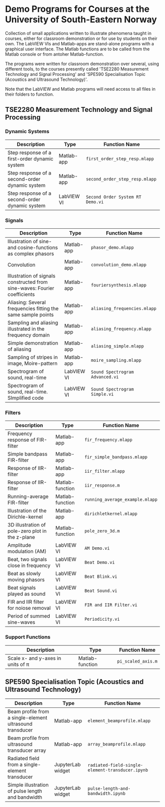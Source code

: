 # Demo Programs for Courses at the University of South-Eastern Norway

Collection of small applications written to illustrate phenomena taught in courses, either for classroom demonstration or for use by students on their own. The LabVIEW VIs and Matlab-apps are stand-alone programs with a graphical user interface.
The Matlab functions are to be  called from the Matlab console or from antoher Matlab-function.

The programs were written for classroom demonstration over several, using different tools, to the courses presently called  'TSE2280 Measurement Technology and Signal Processing' and 'SPE590 Specialisation Topic (Acoustics and Ultrasound Technology)'.

Note that the LabVIEW and Matlab programs will need access to all files in their folders to function.

## TSE2280 Measurement Technology and Signal Processing

### Dynamic Systems

| Description  | Type | Function Name | 
| -- | -- | -- | 
| Step response of a first-order dynamic system   | Matlab-app | `first_order_step_resp.mlapp` |
| Step response of a second-order dynamic system  | Matlab-app |`second_order_step_resp.mlapp` |
| Step response of a second-order dynamic system  | LabVIEW VI | `Second Order System RT Demo.vi` |

### Signals
| Description  | Type | Function Name | 
| -- | -- | -- | 
| Illustration of sine- and cosine-functions as complex phasors | Matlab-app| `phasor_demo.mlapp` |
| Convolution | Matlab-app |  `convolution_demo.mlapp` |
| Illustration of signals constructed from sine-waves: Fourier coefficients   | Matlab-app | `fouriersynthesis.mlapp` |
| Aliasing: Several frequencies fitting the same sample points                | Matlab-app | `aliasing_frequencies.mlapp` |
| Sampling and aliasing illustrated in the frequency domain                   | Matlab-app | `aliasing_frequency.mlapp` |
| Simple demonstration of aliasing                                            | Matlab-app | `aliasing_simple.mlapp` |
| Sampling of stripes in image, Moire-pattern                                 | Matlab-app |  `moire_sampling.mlapp` |
| Spectrogram of sound, real-time                                             | LabVIEW VI | `Sound Spectrogram Advanced.vi`
| Spectrogram of sound, real-time. SImplified code                            | LabVIEW VI | `Sound Spectrogram Simple.vi`


### Filters
| Description  | Type | Function Name | 
| -- | -- | -- | 
| Frequency response of FIR-filter               | Matlab-app | `fir_frequency.mlapp` |
| Simple bandpass FIR-filter                     | Matlab-app | `fir_simple_bandpass.mlapp` |
| Response of IIR-filter                         | Matlab-app | `iir_filter.mlapp`  |
| Response of IIR-filter                         | Matlab-function | `iir_response.m`  |
| Running-average FIR-filter                     | Matlab-function | `running_average_example.mlapp` |
| Illustration of the Dirichle-kernel            | Matlab-app      |  `dirichletkernel.mlapp` |
| 3D illustration of pole-zero plot in the z-plane| Matlab-function |  `pole_zero_3d.m` |
| Amplitude modulation (AM)                       | LabVIEW VI       | `AM Demo.vi` |
| Beat, two signals close in frequency            | LabVIEW VI       | `Beat Demo.vi` |
| Beat as slowly moving phasors                   | LabVIEW VI       | `Beat Blink.vi`|
| Beat signals played as sound                    | LabVIEW VI       | `Beat Sound.vi`|
| FIR and IIR filter for noiose removal           | LabVIEW VI       | `FIR and IIR Filter.vi`|
| Period of summed sine-waves                     | LabVIEW VI       | `Periodicity.vi`|


  
### Support Functions
| Description  | Type | Function Name | 
| -- | -- | -- | 
| Scale x- and y-axes in units of &pi; | Matlab-function | `pi_scaled_axis.m` |

## SPE590 Specialisation Topic (Acoustics and Ultrasound Technology)
| Description  | Type | Function Name | 
| -- | -- | -- | 
| Beam profile from a single-element ultrasound transducer    | Matlab-app | `element_beamprofile.mlapp` |
| Beam profile from ultrasound transducer array               | Matlab-app | `array_beamprofile.mlapp`  |
| Radiated field from a single-element transducer | JupyterLab widget |  `radiated-field-single-element-transducer.ipynb` |
| Simple illustration of pulse length and bandwidth                           | JupyterLab widget | `pulse-length-and-bandwidth.ipynb` |
  
